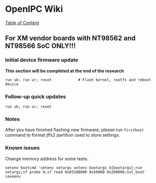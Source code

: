 # OpenIPC Wiki
[Table of Content](../index.md)

For XM vendor boards with NT98562 and NT98566 SoC ONLY!!!
---------------------------------------------------------

### Initial device firmware update

**This section will be completed at the end of the research**

```
run uk; run ur; reset            # Flash kernel, rootfs and reboot device
```

### Follow-up quick updates

```
run uk; run ur; reset
```

### Notes

After you have finished flashing new firmware, please run `firstboot` command
to format jffs2 partition used to store settings.

### Known issues

Change memory address for some tests.

```
setenv bootcmd 'setenv setargs setenv bootargs ${bootargs};run setargs;sf probe 0;sf read 0x03100000 0x50000 0x200000;nvt_boot'
saveenv
```
